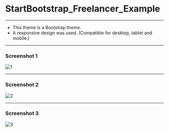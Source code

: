 # StartBootstrap_Freelancer_Example
***
* This theme is a Bootstrap theme.
* A responsive design was used. (Compatible for desktop, tablet and mobile.)
***
### Screenshot 1
![1](https://user-images.githubusercontent.com/47156245/86636648-379dfd80-bfdd-11ea-9c7c-a2d6d6b903c4.png)
***
### Screenshot 2
![2](https://user-images.githubusercontent.com/47156245/86636676-3ff63880-bfdd-11ea-9ba1-d63dfbc957cf.png)
***
### Screenshot 3
![3](https://user-images.githubusercontent.com/47156245/86636687-42f12900-bfdd-11ea-9e0c-5d93a86db5e4.png)
